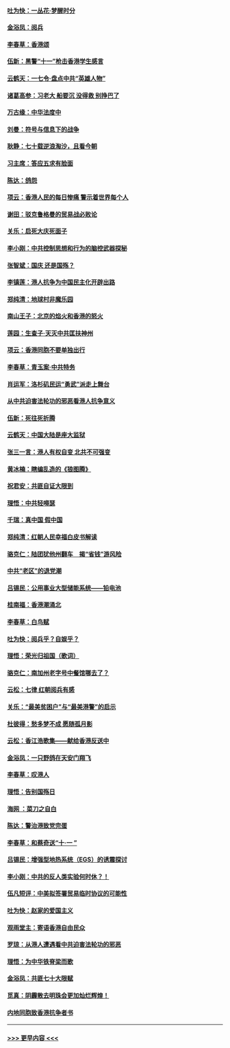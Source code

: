 #### [吐为快：一丛花‧梦醒时分](../pages/nsc993/n11567491.md?t=10041801) 
#### [金浴凤：阅兵](../pages/nsc993/n11567454.md?t=10041801) 
#### [李春草：香港颂](../pages/nsc993/n11567444.md?t=10041801) 
#### [伍新：黑警“十一”枪击香港学生感言](../pages/nsc993/n11567426.md?t=10041801) 
#### [云鹤天：一七令‧盘点中共“英雄人物”](../pages/nsc993/n11567091.md?t=10041801) 
#### [诸葛高参：习老大 船要沉 没得救 别挣巴了](../pages/nsc993/n11566976.md?t=10041801) 
#### [万古缘：中华法度中](../pages/nsc993/n11566726.md?t=10041801) 
#### [刘曼：符号与信息下的战争](../pages/nsc993/n11564655.md?t=10041801) 
#### [耿静：七十载逆浪淘沙，且看今朝](../pages/nsc993/n11564520.md?t=10041801) 
#### [习主席：答应五求有脸面](../pages/nsc993/n11563953.md?t=10041801) 
#### [陈达：鸽怨](../pages/nsc993/n11561879.md?t=10041801) 
#### [项云：香港人民的每日惨痛  警示着世界每个人](../pages/nsc993/n11559273.md?t=10041801) 
#### [谢田：驳克鲁格曼的贸易战必败论](../pages/nsc993/n11555840.md?t=10041801) 
#### [关乐：启死大庆死面子](../pages/nsc993/n11556823.md?t=10041801) 
#### [李小刚：中共控制思想和行为的脑控武器探秘](../pages/nsc993/n11556776.md?t=10041801) 
#### [张智斌：国庆  还是国殇？](../pages/nsc993/n11556617.md?t=10041801) 
#### [李镇莲：港人抗争为中国民主化开辟出路](../pages/nsc993/n11556570.md?t=10041801) 
#### [郑纯清：地球村非魔乐园](../pages/nsc993/n11555415.md?t=10041801) 
#### [南山王子：北京的焰火和香港的怒火](../pages/nsc993/n11555318.md?t=10041801) 
#### [莲园：生查子·天灭中共匡扶神州](../pages/nsc993/n11555302.md?t=10041801) 
#### [项云：香港同胞不要单独出行](../pages/nsc993/n11555276.md?t=10041801) 
#### [李春草：青玉案‧中共特务](../pages/nsc993/n11552356.md?t=10041801) 
#### [肖运军：洛杉矶民运“勇武”派走上舞台](../pages/nsc993/n11551595.md?t=10041801) 
#### [从中共迫害法轮功的邪恶看港人抗争意义](../pages/nsc993/n11540858.md?t=10041801) 
#### [伍新：死往死折腾](../pages/nsc993/n11550174.md?t=10041801) 
#### [云鹤天：中国大陆是座大监狱](../pages/nsc993/n11550155.md?t=10041801) 
#### [张三一言：港人有权自变 北共不可强变](../pages/nsc993/n11550132.md?t=10041801) 
#### [黄冰楠：瞎编乱造的《狼图腾》](../pages/nsc993/n11550082.md?t=10041801) 
#### [祝君安：共匪自证大限到](../pages/nsc993/n11550041.md?t=10041801) 
#### [理悟：中共轻嘚瑟](../pages/nsc993/n11547978.md?t=10041801) 
#### [千瑞：真中国 假中国](../pages/nsc993/n11547865.md?t=10041801) 
#### [郑纯清：红朝人民幸福白皮书解读](../pages/nsc993/n11547499.md?t=10041801) 
#### [骆克仁：陆团犹他州翻车　揭“省钱”游风险](../pages/nsc993/n11546977.md?t=10041801) 
#### [中共“老区”的退党潮](../pages/nsc993/n11545995.md?t=10041801) 
#### [吕锡民：公用事业大型储能系统——铅电池](../pages/nsc993/n11545701.md?t=10041801) 
#### [桂南福：香港潮涌北](../pages/nsc993/n11545682.md?t=10041801) 
#### [李春草：白鸟赋](../pages/nsc993/n11545663.md?t=10041801) 
#### [吐为快：阅兵乎？自娱乎？](../pages/nsc993/n11545625.md?t=10041801) 
#### [理悟：荣光归祖国（歌词）](../pages/nsc993/n11545616.md?t=10041801) 
#### [骆克仁：南加州老字号中餐馆哪去了？](../pages/nsc993/n11545120.md?t=10041801) 
#### [云松：七律 红朝阅兵有感](../pages/nsc993/n11542394.md?t=10041801) 
#### [关乐：“最美贫困户”与“最美港警”的启示](../pages/nsc993/n11542252.md?t=10041801) 
#### [杜彼得：愁多梦不成 愿随孤月影](../pages/nsc993/n11540296.md?t=10041801) 
#### [云松：香江浩歌集——献给香港反送中](../pages/nsc993/n11540149.md?t=10041801) 
#### [金浴凤：一只野鸽在天安门翔飞](../pages/nsc993/n11540280.md?t=10041801) 
#### [李春草：叹港人](../pages/nsc993/n11540119.md?t=10041801) 
#### [理悟：告别国殇日](../pages/nsc993/n11539610.md?t=10041801) 
#### [海网 ：菜刀之自白](../pages/nsc993/n11539597.md?t=10041801) 
#### [陈达：警治港致党完蛋](../pages/nsc993/n11538127.md?t=10041801) 
#### [李春草：和蔡奇送“十·一 ”](../pages/nsc993/n11537810.md?t=10041801) 
#### [吕锡民：增强型地热系统（EGS）的诱震探讨](../pages/nsc993/n11537765.md?t=10041801) 
#### [李小刚：中共的反人类实验何时休？！](../pages/nsc993/n11537669.md?t=10041801) 
#### [伍凡短评：中美拟签署贸易临时协议的可能性](../pages/nsc993/n11536773.md?t=10041801) 
#### [吐为快：赵家的爱国主义](../pages/nsc993/n11536750.md?t=10041801) 
#### [观雨堂主：寄语香港自由民众](../pages/nsc993/n11536735.md?t=10041801) 
#### [罗琼：从港人遭遇看中共迫害法轮功的邪恶](../pages/nsc993/n11507862.md?t=10041801) 
#### [理悟：为中华铁脊梁而歌](../pages/nsc993/n11534458.md?t=10041801) 
#### [金浴凤：共匪七十大限赋](../pages/nsc993/n11534434.md?t=10041801) 
#### [觅真：阴霾散去明珠会更加灿烂辉煌！](../pages/nsc993/n11531858.md?t=10041801) 
#### [内地同胞致香港抗争者书](../pages/nsc993/n11531645.md?t=10041801) 

----
#### [ >>> 更早内容 <<< ](../indexes/nsc993-earlier.md)
